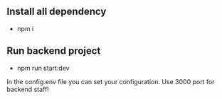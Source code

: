 ## Install all dependency
- npm i

## Run backend project
- npm run start:dev

In the config.env file you can set your configuration.
Use 3000 port for backend staff!